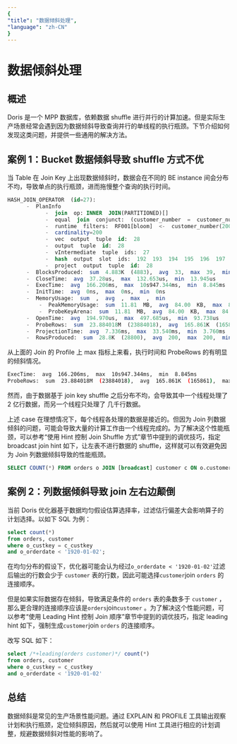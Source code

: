 ```yaml
---
{
"title": "数据倾斜处理",
"language": "zh-CN"
}
---
```


# 数据倾斜处理

## 概述

Doris 是一个 MPP 数据库，依赖数据 shuffle 进行并行的计算加速。但是实际生产场景经常会遇到因为数据倾斜导致查询并行的单线程的执行瓶颈。下节介绍如何发现这类问题，并提供一些通用的解决方法。

## 案例 1：Bucket 数据倾斜导致 shuffle 方式不优

当 Table 在 Join Key 上出现数据倾斜时，数据会在不同的 BE instance 间会分布不均，导致单点的执行瓶颈，进而拖慢整个查询的执行时间。

```SQL
HASH_JOIN_OPERATOR  (id=27): 
      -  PlanInfo 
            -  join  op: INNER  JOIN(PARTITIONED)[] 
            -  equal  join  conjunct:  (customer_number  =  customer_number) 
            -  runtime  filters:  RF001[bloom]  <-  customer_number(200/256/2048) 
            -  cardinality=200         
            -  vec  output  tuple  id:  28 
            -  output  tuple  id:  28  
            -  vIntermediate  tuple  ids:  27 
            -  hash  output  slot  ids:  192  193  194  195  196  197  198  199  200  201  174  175  240  176  177  178  179  180  181  182  183  184  185  186  187  188  189  190  191 
            -  project  output  tuple  id:  28 
      -  BlocksProduced:  sum  4.883K  (4883),  avg  33,  max  39,  min  29 
      -  CloseTime:  avg  37.28us,  max  132.653us,  min  13.945us  
      -  ExecTime:  avg  166.206ms,  max  10s947.344ms,  min  8.845ms 
      -  InitTime:  avg  0ns,  max  0ns,  min  0ns  
      -  MemoryUsage:  sum  ,  avg  ,  max  ,  min 
          -  PeakMemoryUsage:  sum  11.81  MB,  avg  84.00  KB,  max  84.00  KB,  min  84.00  KB 
          -  ProbeKeyArena:  sum  11.81  MB,  avg  84.00  KB,  max  84.00  KB,  min  84.00  KB 
      -  OpenTime:  avg  194.970us,  max  497.685us,  min  93.738us  
      -  ProbeRows:  sum  23.884018M  (23884018),  avg  165.861K  (165861),  max  219.346276M  (219346276),  min  1984  (1984) 
      -  ProjectionTime:  avg  7.336ms,  max  33.540ms,  min  3.760ms 
      -  RowsProduced:  sum  28.8K  (28800),  avg  200,  max  200,  min  200 
```

从上面的 Join 的 Profile 上 max 指标上来看，执行时间和 ProbeRows 的有明显的倾斜情况。

```Bash
ExecTime:  avg  166.206ms,  max  10s947.344ms,  min  8.845ms 
ProbeRows:  sum  23.884018M  (23884018),  avg  165.861K  (165861),  max  219.346276M  (219346276),  min  1984  (1984) 
```

然而，由于数据基于 join key shuffle 之后分布不均，会导致其中一个线程处理了 2 亿行数据，而另一个线程只处理了 几千行数据。

上述 case 在理想情况下，每个线程各处理的数据是接近的。但因为 Join 列数据倾斜的问题，可能会导致大量的计算工作由一个线程完成的。为了解决这个性能瓶颈，可以参考“使用 Hint 控制 Join Shuffle 方式”章节中提到的调优技巧，指定 broadcast join hint 如下，让左表不进行数据的 shuffle，这样就可以有效避免因为 Join 列数据倾斜导致的性能瓶颈。

```SQL
SELECT COUNT(*) FROM orders o JOIN [broadcast] customer c ON o.customer_number = c.customer_number;
```

## 案例 2：列数据倾斜导致 join 左右边颠倒

当前 Doris 优化器基于数据均匀假设估算选择率，过滤估行偏差大会影响算子的计划选择。以如下 SQL 为例：

```SQL
select count(*) 
from orders, customer 
where o_custkey = c_custkey
and o_orderdate < '1920-01-02';
```

在均匀分布的假设下，优化器可能会认为经过`o_orderdate < '1920-01-02'`过滤后输出的行数会少于 `customer` 表的行数，因此可能选择`customer`join `orders` 的连接顺序。

但是如果实际数据存在倾斜，导致满足条件的 `orders` 表的条数多于 `customer` ，那么更合理的连接顺序应该是`orders`join`customer` 。为了解决这个性能问题，可以参考“使用 Leading Hint 控制 Join 顺序”章节中提到的调优技巧，指定 leading hint 如下，强制生成`customer`join `orders` 的连接顺序。

改写 SQL 如下：

```SQL
select /*+leading(orders customer)*/ count(*) 
from orders, customer 
where o_custkey = c_custkey
and o_orderdate < '1920-01-02'
```

## 总结

数据倾斜是常见的生产场景性能问题。通过 EXPLAIN 和 PROFILE 工具输出观察计划和执行瓶颈，定位倾斜原因，然后就可以使用 Hint 工具进行相应的计划调整，规避数据倾斜对性能的影响了。
